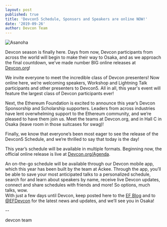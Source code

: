 ```yaml
---
layout: post
published: true
title: 'Devcon5 Schedule, Sponsors and Speakers are online NOW!'
date: '2019-09-26'
author: Devcon Team
---
```


![Asanoha](https://github.com/ethereum/blog/blob/gh-pages/img/2019/09/01-Asanoha-1440p.jpg)

Devcon season is finally here. Days from now, Devcon participants from across the world will begin to make their way to Osaka, and as we approach the final countdown, we’ve made number BIG online releases at [Devcon.org](https://Devcon.org)! 

We invite everyone to meet the incredible class of Devcon presenters! Now online here, we’re welcoming speakers, Workshop and Lightning Talk participants and other presenters to Devcon5. All in all, this year's event will feature the largest class of Devcon participants ever!

Next, the Ethereum Foundation is excited to announce this year’s Devcon Sponsorship and Scholarship supporters. Leaders from across industries have lent overwhelming support to the Ethereum community, and we’re pleased to have them join us. Meet the teams at Devcon.org, and in Hall C in Osaka (leave room in those suitcases for swag)! 

Finally, we know that everyone’s been most eager to see the release of the Devcon5 Schedule, and we’re thrilled to say that today is the day!

This year’s schedule will be available in multiple formats. Beginning now, the official online release is live at [Devcon.org/Agenda](https://Devcon.org/agenda). 

An on-the-go schedule will be available through our Devcon mobile app, which this year has been built by the team at Ackee. Through the app, you’ll be able to save your most anticipated talks to a personalized schedule, search for and learn about speakers by name, receive live Devcon updates, connect and share schedules with friends and more! So options, much talks, wow.  
With just a few days until Devcon, keep posted here to the [EF Blog](https://blog.ethereum.org/) and to [@EFDevcon](https://twitter.com/EFDevcon) for the latest news and updates, and we’ll see you in Osaka!

--

devcon team
